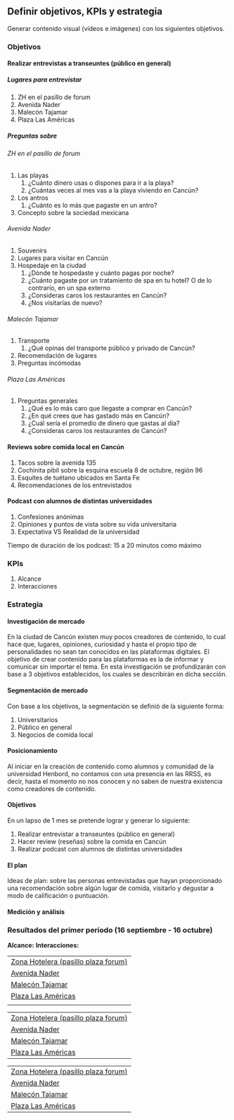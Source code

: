 ## Definir objetivos, KPIs y estrategia

Generar contenido visual (vídeos e imágenes) con los siguientes objetivos.

### Objetivos

#### Realizar entrevistas a transeuntes (público en general)

##### Lugares para entrevistar

1. ZH en el pasillo de forum
2. Avenida Nader
3. Malecón Tajamar
4. Plaza Las Américas

##### Preguntas sobre

###### ZH en el pasillo de forum

1. Las playas
	1. ¿Cuánto dinero usas o dispones para ir a la playa?
	2. ¿Cuántas veces al mes vas a la playa viviendo en Cancún?
2. Los antros
	1. ¿Cuánto es lo más que pagaste en un antro?
3. Concepto sobre la sociedad mexicana

###### Avenida Nader

1. Souvenirs
2. Lugares para visitar en Cancún
3. Hospedaje en la ciudad
	1. ¿Dónde te hospedaste y cuánto pagas por noche?
	2. ¿Cuánto pagaste por un tratamiento de spa en tu hotel? O de lo contrario, en un spa externo
	3. ¿Consideras caros los restaurantes en Cancún?
	4. ¿Nos visitarías de nuevo?

###### Malecón Tajamar

1. Transporte
	1. ¿Qué opinas del transporte público y privado de Cancún?
2. Recomendación de lugares
3. Preguntas incómodas

###### Plaza Las Américas

1. Preguntas generales
	1. ¿Qué es lo más caro que llegaste a comprar en Cancún?
	2. ¿En qué crees que has gastado más en Cancún?
	3. ¿Cuál sería el promedio de dinero que gastas al día?
	4. ¿Consideras caros los restaurantes de Cancún?


#### Reviews sobre comida local en Cancún

1. Tacos sobre la avenida 135
2. Cochinita pibil sobre la esquina escuela 8 de octubre, región 96
3. Esquites de tuétano ubicados en Santa Fe
4. Recomendaciones de los entrevistados

#### Podcast con alumnos de distintas universidades

1. Confesiones anónimas
2. Opiniones y puntos de vista sobre su vida universitaria
3. Expectativa VS Realidad de la universidad

Tiempo de duración de los podcast: 15 a 20 minutos como máximo

### KPIs

1. Alcance
2. Interacciones

### Estrategia

#### Investigación de mercado

En la ciudad de Cancún existen muy pocos creadores de contenido, lo cual hace que, lugares, opiniones, curiosidad y hasta el propio tipo de personalidades no sean tan conocidos en las plataformas digitales. El objetivo de crear contenido para las plataformas es la de informar y comunicar sin importar el tema. En esta investigación se profundizarán con base a 3 objetivos establecidos, los cuales se describirán en dicha sección.

#### Segmentación de mercado

Con base a los objetivos, la segmentación se definió de la siguiente forma:
1. Universitarios
2. Público en general
3. Negocios de comida local

#### Posicionamiento

Al iniciar en la creación de contenido como alumnos y comunidad de la universidad Henbord, no contamos con una presencia en las RRSS, es decir, hasta el momento no nos conocen y no saben de nuestra existencia como creadores de contenido.

#### Objetivos

En un lapso de 1 mes se pretende lograr y generar lo siguiente:

1. Realizar entrevistar a transeuntes (público en general)
2. Hacer review (reseñas) sobre la comida en Cancún 
3. Realizar podcast con alumnos de distintas universidades

#### El plan

Ideas de plan: sobre las personas entrevistadas que hayan proporcionado una recomendación sobre algún lugar de comida, visitarlo y degustar a modo de calificación o puntuación.

#### Medición y análisis

### Resultados del primer período (16 septiembre - 16 octubre)

**Alcance:**
**Interacciones:**

|   |
|---|
|[Zona Hotelera (pasillo plaza forum)](https://ul.waze.com/ul?ll=21.13284317%2C-86.74710274&navigate=yes&utm_campaign=default&utm_source=waze_website&utm_medium=lm_share_location)|
|[Avenida Nader](https://maps.app.goo.gl/aesFoze4MZAjDFVNA)|
|[Malecón Tajamar](https://ul.waze.com/ul?ll=21.14693276%2C-86.81455493&navigate=yes&utm_campaign=default&utm_source=waze_website&utm_medium=lm_share_location)|
|[Plaza Las Américas](https://maps.app.goo.gl/qovtw1wovRNST8MW7)|
||


|   |
|---|
|[Zona Hotelera (pasillo plaza forum)](https://ul.waze.com/ul?ll=21.13284317%2C-86.74710274&navigate=yes&utm_campaign=default&utm_source=waze_website&utm_medium=lm_share_location)|
|[Avenida Nader](https://maps.app.goo.gl/aesFoze4MZAjDFVNA)|
|[Malecón Tajamar](https://ul.waze.com/ul?ll=21.14693276%2C-86.81455493&navigate=yes&utm_campaign=default&utm_source=waze_website&utm_medium=lm_share_location)|
|[Plaza Las Américas](https://maps.app.goo.gl/qovtw1wovRNST8MW7)|


|                                                                                                                                                                                    |
| ---------------------------------------------------------------------------------------------------------------------------------------------------------------------------------- |
| [Zona Hotelera (pasillo plaza forum)](https://ul.waze.com/ul?ll=21.13284317%2C-86.74710274&navigate=yes&utm_campaign=default&utm_source=waze_website&utm_medium=lm_share_location) |
| [Avenida Nader](https://maps.app.goo.gl/aesFoze4MZAjDFVNA)                                                                                                                         |
| [Malecón Tajamar](https://ul.waze.com/ul?ll=21.14693276%2C-86.81455493&navigate=yes&utm_campaign=default&utm_source=waze_website&utm_medium=lm_share_location)                     |
| [Plaza Las Américas](https://maps.app.goo.gl/qovtw1wovRNST8MW7)                                                                                                                    |


